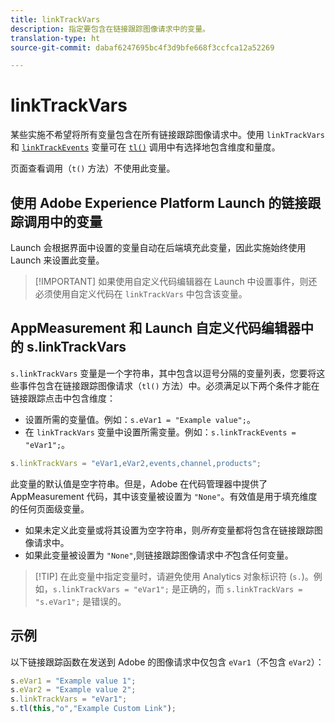 ```yaml
---
title: linkTrackVars
description: 指定要包含在链接跟踪图像请求中的变量。
translation-type: ht
source-git-commit: dabaf6247695bc4f3d9bfe668f3ccfca12a52269

---
```



# linkTrackVars

某些实施不希望将所有变量包含在所有链接跟踪图像请求中。使用 `linkTrackVars` 和 [`linkTrackEvents`](linktrackevents.md) 变量可在 [`tl()`](../functions/tl-method.md) 调用中有选择地包含维度和量度。

页面查看调用（`t()` 方法）不使用此变量。

## 使用 Adobe Experience Platform Launch 的链接跟踪调用中的变量

Launch 会根据界面中设置的变量自动在后端填充此变量，因此实施始终使用 Launch 来设置此变量。

>[!IMPORTANT] 如果使用自定义代码编辑器在 Launch 中设置事件，则还必须使用自定义代码在 `linkTrackVars` 中包含该变量。

## AppMeasurement 和 Launch 自定义代码编辑器中的 s.linkTrackVars

`s.linkTrackVars` 变量是一个字符串，其中包含以逗号分隔的变量列表，您要将这些事件包含在链接跟踪图像请求（`tl()` 方法）中。必须满足以下两个条件才能在链接跟踪点击中包含维度：

* 设置所需的变量值。例如：`s.eVar1 = "Example value";`。
* 在 `linkTrackVars` 变量中设置所需变量。例如：`s.linkTrackEvents = "eVar1";`。

```js
s.linkTrackVars = "eVar1,eVar2,events,channel,products";
```

此变量的默认值是空字符串。但是，Adobe 在代码管理器中提供了 AppMeasurement 代码，其中该变量被设置为 `"None"`。有效值是用于填充维度的任何页面级变量。

* 如果未定义此变量或将其设置为空字符串，则&#x200B;*所有*&#x200B;变量都将包含在链接跟踪图像请求中。
* 如果此变量被设置为 `"None"`,则链接跟踪图像请求中&#x200B;*不*&#x200B;包含任何变量。

>[!TIP] 在此变量中指定变量时，请避免使用 Analytics 对象标识符 (`s.`)。例如，`s.linkTrackVars = "eVar1";` 是正确的，而 `s.linkTrackVars = "s.eVar1";` 是错误的。

## 示例

以下链接跟踪函数在发送到 Adobe 的图像请求中仅包含 `eVar1`（不包含 `eVar2`）：

```js
s.eVar1 = "Example value 1";
s.eVar2 = "Example value 2";
s.linkTrackVars = "eVar1";
s.tl(this,"o","Example Custom Link");
```
